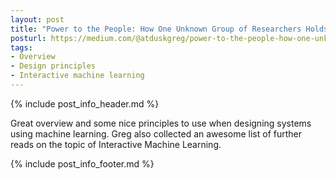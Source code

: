 ```yaml
---
layout: post
title: "Power to the People: How One Unknown Group of Researchers Holds the Key to Using AI to Solve Real Human Problems"
posturl: https://medium.com/@atduskgreg/power-to-the-people-how-one-unknown-group-of-researchers-holds-the-key-to-using-ai-to-solve-real-cc9e75b1f334
tags:
- Overview
- Design principles
- Interactive machine learning
---
```


{% include post_info_header.md %}

Great overview and some nice principles to use when designing systems using machine learning. Greg also collected an awesome list of further reads on the topic of Interactive Machine Learning.

<!--more-->
{% include post_info_footer.md %}
